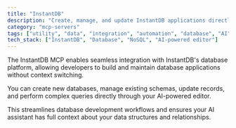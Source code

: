 ```yaml
---
title: "InstantDB"
description: "Create, manage, and update InstantDB applications directly from your editor with AI assistance."
category: "mcp-servers"
tags: ["utility", "data", "integration", "automation", "database", "AI", "development", "workflow"]
tech_stack: ["InstantDB", "Database", "NoSQL", "AI-powered editor"]
---
```


The InstantDB MCP enables seamless integration with InstantDB's database platform, allowing developers to build and maintain database applications without context switching. 

You can create new databases, manage existing schemas, update records, and perform complex queries directly through your AI-powered editor. 

This streamlines database development workflows and ensures your AI assistant has full context about your data structures and relationships.